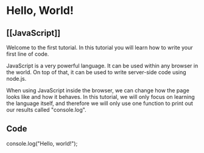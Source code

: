 # Hello, World!
[[JavaScript]]
---

Welcome to the first tutorial. In this tutorial you will learn how to write your first line of code.

JavaScript is a very powerful language. It can be used within any browser in the world. On top of that, it can be used to write server-side code using node.js.

When using JavaScript inside the browser, we can change how the page looks like and how it behaves. In this tutorial, we will only focus on learning the language itself, and therefore we will only use one function to print out our results called "console.log".

## Code
console.log("Hello, world!");
